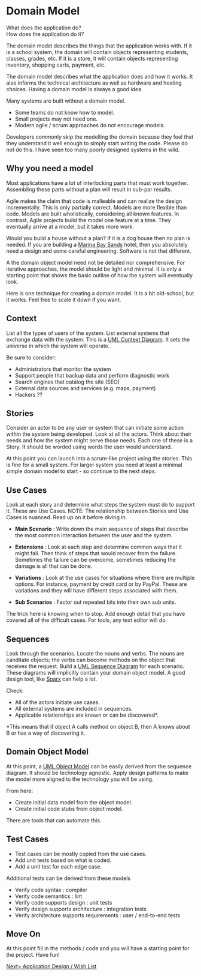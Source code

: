 # Domain Model
What does the application do?<br>
How does the application do it?


The domain model describes the things that the application works with. If it is a school system, the domain will contain objects representing students, classes, grades, etc. If it is a store, it will contain objects representing inventory, shopping carts, payment, etc.

The domain model describes what the application does and how it works. It also informs the technical architecture as well as hardware and hosting choices. Having a domain model is always a good idea.

Many systems are built without a domain model.
- Some teams do not know how to model.
- Small projects may not need one.
- Modern agile / scrum approaches do not encourage models.

Developers commonly skip the modelling the domain because they feel that they understand it well enough to simply start writing the code. Please do not do this. I have seen too many poorly designed systems in the wild.

## Why you need a model
Most applications have a lot of interlocking parts that must work together. Assembling these parts without a plan will result in sub-par results.

Agile makes the claim that code is malleable and can realize the design incrementally. This is only partially correct. Models are more flexible than code. Models are built wholistically, considering all known features. In contrast, Agile projects build the model one feature at a time. They eventually arrive at a model, but it takes more work.

Would you build a house without a plan? If it is a dog house then no plan is needed. If you are building a [Marina Bay Sands](https://www.marinabaysands.com/) hotel, then you absolutely need a design and some careful engineering. Software is not that different.

A the domain object model need not be detailed nor comprehensive. For iterative approaches, the model should be light and minimal. It is only a starting point that shows the basic outline of how the system will eventually look.

Here is one technique for creating a domain model. It is a bit old-school, but it works. Feel free to scale it down if you want.

## Context
List all the types of users of the system. List external systems that exchange data with the system. This is a [UML Context Diagram](https://en.wikipedia.org/wiki/System_context_diagram). It sets the universe in which the system will operate.

Be sure to consider:
- Administrators that monitor the system
- Support people that backup data and perform diagnostic work
- Search engines that catalog the site (SEO)
- External data sources and services (e.g. maps, payment)
- Hackers ??

## Stories
Consider an actor to be any user or system that can initiate some action within the system being developed. Look at all the actors. Think about their needs and how the system might serve those needs. Each one of these is a Story. It should be worded using words the user would understand.

At this point you can launch into a scrum-like project using the stories. This is fine for a small system. For larger system you need at least a minimal simple domain model to start - so continue to the next steps.

## Use Cases
Look at each story and determine what steps the system must do to support it. These are Use Cases. NOTE: The relationship between Stories and Use Cases is nuanced. Read up on it before diving in.

- **Main Scenario** : Write down the main sequence of steps that describe the most common interaction between the user and the system.

- **Extensions** : Look at each step and determine common ways that it might fail. Then think of steps that would recover from the failure. Sometimes the failure can be overcome, sometimes reducing the damage is all that can be done.

- **Variations** : Look at the use cases for situations where there are multiple options. For instance, payment by credit card or by PayPal. These are variations and they will have different steps associated with them.

- **Sub Scenarios** : Factor out repeated bits into their own sub units.

The trick here is knowing when to stop. Add enough detail that you have covered all of the difficult cases. For tools, any text editor will do.

## Sequences
Look through the scenarios. Locate the nouns and verbs. The nouns are canditate objects; the verbs can become methods on the object that receives the request. Build a [UML Sequence Diagram](https://en.wikipedia.org/wiki/Sequence_diagram) for each scenario. These diagrams will implicitly contain your domain object model. A good design tool, like [Sparx](https://sparxsystems.com/) can help a lot.

Check:
- All of the actors initiate use cases.
- All external systems are included in sequences.
- Applicable relationships are known or can be discovered*.

*This means that if object A calls method on object B, then A knows about B or has a way of discovering it.

## Domain Object Model
At this point, a [UML Object Model](https://en.wikipedia.org/wiki/Sequence_diagram) can be easily derived from the sequence diagram. It should be technology agnostic. Apply design patterns to make the model more aligned to the technology you will be using. 

From here:
- Create initial data model from the object model.
- Create initial code stubs from object model.

There are tools that can automate this.

## Test Cases
- Test cases can be mostly copied from the use cases. 
- Add unit tests based on what is coded.
- Add a unit test for each edge case.

Additional tests can be derived from these models

- Verify code syntax : compiler
- Verify code semantics : lint
- Verify code supports design : unit tests
- Verify design supports architecture : integration tests
- Verify architecture supports requirements : user / end-to-end tests

## Move On
At this point fill in the methods / code and you will have a starting point for the project. Have fun!

[Next> Application Design / Wish List](WishList.md)